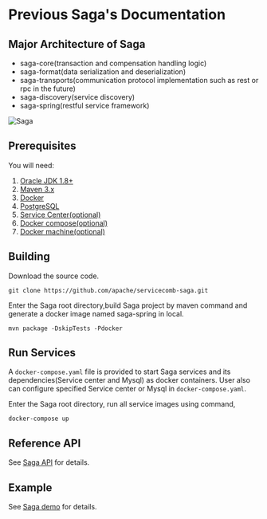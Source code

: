 # Previous Saga's Documentation
## Major Architecture of Saga
* saga-core(transaction and compensation handling logic)
* saga-format(data serialization and deserialization)
* saga-transports(communication protocol implementation such as rest or rpc in the future)
* saga-discovery(service discovery)
* saga-spring(restful service framework)

![Saga](static_files/saga.png) 

## Prerequisites
You will need:
1. [Oracle JDK 1.8+][jdk]
2. [Maven 3.x][maven]
3. [Docker][docker]
4. [PostgreSQL][postgres]
5. [Service Center(optional)][service_center]
6. [Docker compose(optional)][docker_compose]
7. [Docker machine(optional)][docker_machine]

[jdk]: http://www.oracle.com/technetwork/java/javase/downloads/jdk8-downloads-2133151.html
[maven]: https://maven.apache.org/install.html
[docker]: https://www.docker.com/get-docker
[postgres]: https://www.postgresql.org/download/
[service_center]: https://github.com/apache/servicecomb-service-center
[docker_compose]: https://docs.docker.com/compose/install/
[docker_machine]: https://docs.docker.com/machine/install-machine/

## Building
Download the source code.
```
git clone https://github.com/apache/servicecomb-saga.git
```

Enter the Saga root directory,build Saga project by maven command and generate a docker image named saga-spring in local.
```
mvn package -DskipTests -Pdocker
```

## Run Services
A `docker-compose.yaml` file is provided to start Saga services and its dependencies(Service center and Mysql) as docker containers.
User also can configure specified Service center or Mysql in `docker-compose.yaml`.

Enter the Saga root directory, run all service images using command,
```
docker-compose up
```

## Reference API
See [Saga API](docs/api/api.md) for details.

## Example
See [Saga demo](https://github.com/apache/servicecomb-saga/tree/master/saga-demo) for details.
